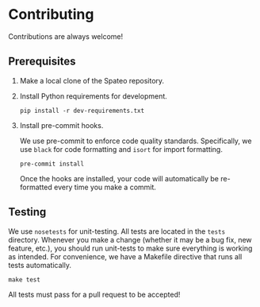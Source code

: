 ```{highlight} shell
```

# Contributing

Contributions are always welcome!

## Prerequisites

1. Make a local clone of the Spateo repository.

2. Install Python requirements for development.

    ```
    pip install -r dev-requirements.txt
    ```

3. Install pre-commit hooks.

    We use pre-commit to enforce code quality standards. Specifically, we use
    `black` for code formatting and `isort` for import formatting.

    ```
    pre-commit install
    ```

    Once the hooks are installed, your code will automatically be re-formatted
    every time you make a commit.

## Testing

We use `nosetests` for unit-testing. All tests are located in the `tests` directory.
Whenever you make a change (whether it may be a bug fix, new feature, etc.), you
should run unit-tests to make sure everything is working as intended. For
convenience, we have a Makefile directive that runs all tests automatically.

```
make test
```

All tests must pass for a pull request to be accepted!
